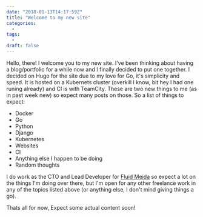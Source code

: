```yaml
---
date: "2018-01-13T14:17:59Z"
title: "Welcome to my new site"
categories:
  -
tags:
  -
draft: false
---
```


Hello, there! I welcome you to my new site. I've been thinking about having a blog/portfolio for a while now and I finally decided to put one together. I decided on Hugo for the site due to my love for Go, it's simplicity and speed. It is hosted on a Kubernets cluster (overkill I know, bit hey I had one runing already) and CI is with TeamCity. These are two new things to me (as in past week new) so expect many posts on those. So a list of things to expect:

* Docker
* Go
* Python
* Django
* Kubernetes
* Websites
* CI
* Anything else I happen to be doing
* Random thoughts


I do work as the CTO and Lead Developer for [Fluid Meida](https://fluidmedia.wales) so expect a lot on the things I'm doing over there, but I'm open for any other freelance work in any of the topics listed above (or anything else, I don't mind giving things a go).

Thats all for now,
Expect some actual content soon!